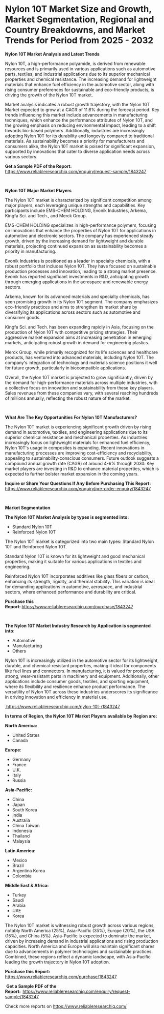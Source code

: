 <p><h1>Nylon 10T Market Size and Growth, Market Segmentation, Regional and Country Breakdowns, and Market Trends for Period from 2025 -  2032</h1></p><p><strong>Nylon 10T Market Analysis and Latest Trends</strong></p>
<p><p>Nylon 10T, a high-performance polyamide, is derived from renewable resources and is primarily used in various applications such as automotive parts, textiles, and industrial applications due to its superior mechanical properties and chemical resistance. The increasing demand for lightweight materials that enhance fuel efficiency in the automotive sector, along with rising consumer preferences for sustainable and eco-friendly products, is driving the growth of the Nylon 10T market.</p><p>Market analysis indicates a robust growth trajectory, with the Nylon 10T Market expected to grow at a CAGR of 11.6% during the forecast period. Key trends influencing this market include advancements in manufacturing techniques, which enhance the performance attributes of Nylon 10T, and the growing emphasis on reducing environmental impact, leading to a shift towards bio-based polymers. Additionally, industries are increasingly adopting Nylon 10T for its durability and longevity compared to traditional materials. As sustainability becomes a priority for manufacturers and consumers alike, the Nylon 10T market is poised for significant expansion, supported by innovations that cater to diverse application needs across various sectors.</p></p>
<p><strong>Get a Sample PDF of the Report:&nbsp;</strong> <a href="https://www.reliableresearchiq.com/enquiry/request-sample/1843247?utm_campaign=1834&utm_medium=2&utm_source=Github&utm_content=ia&utm_term=03022025&utm_id=nylon-10t">https://www.reliableresearchiq.com/enquiry/request-sample/1843247</a></p>
<p>&nbsp;</p>
<p><strong>Nylon 10T Major Market Players</strong></p>
<p><p>The Nylon 10T market is characterized by significant competition among major players, each leveraging unique strengths and capabilities. Key participants include EMS-CHEM HOLDING, Evonik Industries, Arkema, Kingfa Sci. and Tech., and Merck Group.</p><p>EMS-CHEM HOLDING specializes in high-performance polymers, focusing on innovations that enhance the properties of Nylon 10T for applications in automotive and electronic sectors. The company has experienced steady growth, driven by the increasing demand for lightweight and durable materials, projecting continued expansion as sustainability becomes a priority in manufacturing.</p><p>Evonik Industries is positioned as a leader in specialty chemicals, with a robust portfolio that includes Nylon 10T. They have focused on sustainable production processes and innovation, leading to a strong market presence. Evonik has reported significant investments in R&D, anticipating growth through emerging applications in the aerospace and renewable energy sectors.</p><p>Arkema, known for its advanced materials and specialty chemicals, has seen promising growth in its Nylon 10T segment. The company emphasizes eco-friendly practices and aims to strengthen its market share by diversifying its applications across sectors such as automotive and consumer goods.</p><p>Kingfa Sci. and Tech. has been expanding rapidly in Asia, focusing on the production of Nylon 10T with competitive pricing strategies. Their aggressive market expansion aims at increasing penetration in emerging markets, anticipating robust growth in demand for engineering plastics.</p><p>Merck Group, while primarily recognized for its life sciences and healthcare products, has ventured into advanced materials, including Nylon 10T. The company's integration of technology and materials science positions it well for future growth, particularly in biocompatible applications.</p><p>Overall, the Nylon 10T market is projected to grow significantly, driven by the demand for high-performance materials across multiple industries, with a collective focus on innovation and sustainability from these key players. Sales revenues from these companies vary, with several reaching hundreds of millions annually, reflecting the robust nature of the market.</p></p>
<p>&nbsp;</p>
<p><strong>What Are The Key Opportunities For Nylon 10T Manufacturers?</strong></p>
<p><p>The Nylon 10T market is experiencing significant growth driven by rising demand in automotive, textiles, and engineering applications due to its superior chemical resistance and mechanical properties. As industries increasingly focus on lightweight materials for enhanced fuel efficiency, Nylon 10T's usage in composites is expanding. Recent innovations in manufacturing processes are improving cost-efficiency and recyclability, appealing to sustainability-conscious consumers. Future outlook suggests a compound annual growth rate (CAGR) of around 4-6% through 2030. Key market players are investing in R&D to enhance material properties, which is expected to further bolster market expansion in the coming years.</p></p>
<p><strong>Inquire or Share Your Questions If Any Before Purchasing This Report:</strong> <a href="https://www.reliableresearchiq.com/enquiry/pre-order-enquiry/1843247?utm_campaign=1834&utm_medium=2&utm_source=Github&utm_content=ia&utm_term=03022025&utm_id=nylon-10t">https://www.reliableresearchiq.com/enquiry/pre-order-enquiry/1843247</a></p>
<p>&nbsp;</p>
<p><strong>Market Segmentation</strong></p>
<p><strong>The Nylon 10T Market Analysis by types is segmented into:</strong></p>
<p><ul><li>Standard Nylon 10T</li><li>Reinforced Nylon 10T</li></ul></p>
<p><p>The Nylon 10T market is categorized into two main types: Standard Nylon 10T and Reinforced Nylon 10T. </p><p>Standard Nylon 10T is known for its lightweight and good mechanical properties, making it suitable for various applications in textiles and engineering. </p><p>Reinforced Nylon 10T incorporates additives like glass fibers or carbon, enhancing its strength, rigidity, and thermal stability. This variation is ideal for demanding applications in automotive, aerospace, and industrial sectors, where enhanced performance and durability are critical.</p></p>
<p><strong>Purchase this Report:&nbsp;</strong><a href="https://www.reliableresearchiq.com/purchase/1843247?utm_campaign=1834&utm_medium=2&utm_source=Github&utm_content=ia&utm_term=03022025&utm_id=nylon-10t">https://www.reliableresearchiq.com/purchase/1843247</a></p>
<p>&nbsp;</p>
<p><strong>The Nylon 10T Market Industry Research by Application is segmented into:</strong></p>
<p><ul><li>Automotive</li><li>Manufacturing</li><li>Others</li></ul></p>
<p><p>Nylon 10T is increasingly utilized in the automotive sector for its lightweight, durable, and chemical-resistant properties, making it ideal for components like fuel lines and connectors. In manufacturing, it is valued for producing strong, wear-resistant parts in machinery and equipment. Additionally, other applications include consumer goods, textiles, and sporting equipment, where its flexibility and resilience enhance product performance. The versatility of Nylon 10T across these industries underscores its significance in driving innovation and efficiency in material use.</p></p>
<p><a href="https://www.reliableresearchiq.com/nylon-10t-r1843247?utm_campaign=1834&utm_medium=2&utm_source=Github&utm_content=ia&utm_term=03022025&utm_id=nylon-10t">&nbsp;https://www.reliableresearchiq.com/nylon-10t-r1843247</a></p>
<p><strong>In terms of Region, the Nylon 10T Market Players available by Region are:</strong></p>
<p>
    <p> <strong> North America: </strong>
        <ul>
            <li>United States</li>
            <li>Canada</li>
        </ul>
        </p> 
    <p> <strong> Europe: </strong>
        <ul>
            <li>Germany</li>
            <li>France</li>
            <li>U.K.</li>
            <li>Italy</li>
            <li>Russia</li>
        </ul>
        </p> 
    <p> <strong> Asia-Pacific: </strong>
        <ul>
            <li>China</li>
            <li>Japan</li>
            <li>South Korea</li>
            <li>India</li>
            <li>Australia</li>
            <li>China Taiwan</li>
            <li>Indonesia</li>
            <li>Thailand</li>
            <li>Malaysia</li>
        </ul>
        </p> 
    <p> <strong> Latin America: </strong>
        <ul>
            <li>Mexico</li>
            <li>Brazil</li>
            <li>Argentina Korea</li>
            <li>Colombia</li>
        </ul>
        </p> 
    <p> <strong> Middle East & Africa: </strong>
        <ul>
            <li>Turkey</li>
            <li>Saudi</li>
            <li>Arabia</li>
            <li>UAE</li>
            <li>Korea</li>
        </ul>
    </p>
    </p>
<p><p>The Nylon 10T market is witnessing robust growth across various regions, notably North America (25%), Asia-Pacific (35%), Europe (20%), the USA (15%), and China (5%). Asia-Pacific is expected to dominate the market, driven by increasing demand in industrial applications and rising production capacities. North America and Europe will also maintain significant shares due to advancements in polymer technologies and sustainable practices. Combined, these regions reflect a dynamic landscape, with Asia-Pacific leading the growth trajectory in Nylon 10T adoption.</p></p>
<p><strong>Purchase this Report: </strong><a href="https://www.reliableresearchiq.com/purchase/1843247?utm_campaign=1834&utm_medium=2&utm_source=Github&utm_content=ia&utm_term=03022025&utm_id=nylon-10t">https://www.reliableresearchiq.com/purchase/1843247</a></p>
<p>&nbsp;<strong>Get a Sample PDF of the Report:&nbsp;&nbsp;</strong><a href="https://www.reliableresearchiq.com/enquiry/request-sample/1843247?utm_campaign=1834&utm_medium=2&utm_source=Github&utm_content=ia&utm_term=03022025&utm_id=nylon-10t">https://www.reliableresearchiq.com/enquiry/request-sample/1843247</a></p>
<p><strong></strong></p>
<p>Check more reports on <a href="https://www.reliableresearchiq.com/?utm_campaign=1834&utm_medium=2&utm_source=Github&utm_content=ia&utm_term=03022025&utm_id=nylon-10t">https://www.reliableresearchiq.com/</a></p>